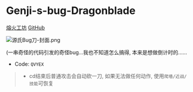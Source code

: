 # Genji-s-bug-Dragonblade

[熔火工坊](https://owmod.net/362)  [GitHub](https://github.com/XyLyXyRR/Genji-s-bug-Dragonblade)

![源氏Bug刀-封面.png](https://i.loli.net/2019/08/15/L59Y7dHJbCDGys1.png)

(一串奇怪的代码引发的奇怪bug...我也不知道怎么搞得, 本来是想做倒计时的......

- Code: `QVYEX`

> - cd结束后普通攻击会自动砍一刀, 如果无法做任何动作, 使用`爬墙/近战/技能`可恢复